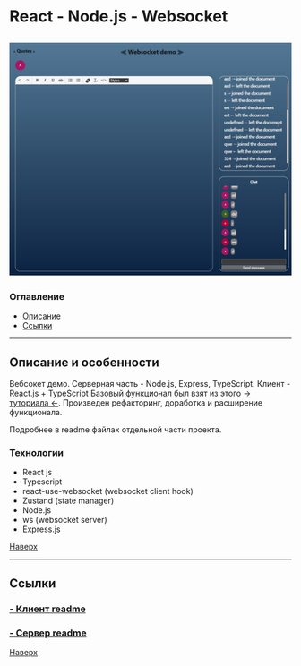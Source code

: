 # <a id="top" />React - Node.js - Websocket
![preview](README_static/preview.jpg)
---

### Оглавление

- [Описание](#description)
- [Ссылки](#references)

---

## <a id="description" />Описание и особенности
  Вебсокет демо. Серверная часть - Node.js, Express, TypeScript. Клиент - React.js + TypeScript
  Базовый функционал был взят из этого [→ туториала ←](https://blog.logrocket.com/websocket-tutorial-real-time-node-react/). Произведен рефакторинг, доработка и расширение функционала.

  Подробнее в readme файлах отдельной части проекта.
### Технологии

- React js
- Typescript
- react-use-websocket (websocket client hook)
- Zustand (state manager)
- Node.js
- ws (websocket server)
- Express.js

[Наверх](#top)

---

## <a id="references" />Ссылки

### [- Клиент readme](./client/README.md)


### [- Сервер readme](./server/README.md)


[Наверх](#top)
